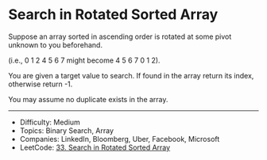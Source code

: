 # Search in Rotated Sorted Array

Suppose an array sorted in ascending order is rotated at some pivot unknown to you beforehand.

(i.e., 0 1 2 4 5 6 7 might become 4 5 6 7 0 1 2).

You are given a target value to search. If found in the array return its index, otherwise return -1.

You may assume no duplicate exists in the array.

---

* Difficulty: Medium
* Topics: Binary Search, Array
* Companies: LinkedIn, Bloomberg, Uber, Facebook, Microsoft
* LeetCode: [33. Search in Rotated Sorted Array](https://leetcode.com/problems/search-in-rotated-sorted-array/description/)
